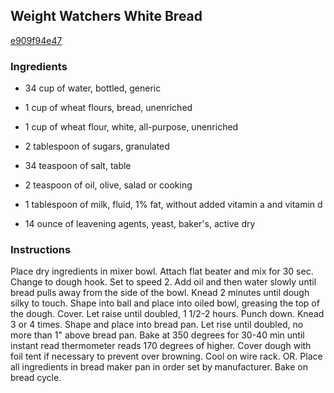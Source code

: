 ## Weight Watchers White Bread

[e909f94e47](http://www.food.com/recipe/weight-watchers-white-bread-178548)

### Ingredients

 - 34 cup of water, bottled, generic

 - 1 cup of wheat flours, bread, unenriched

 - 1 cup of wheat flour, white, all-purpose, unenriched

 - 2 tablespoon of sugars, granulated

 - 34 teaspoon of salt, table

 - 2 teaspoon of oil, olive, salad or cooking

 - 1 tablespoon of milk, fluid, 1% fat, without added vitamin a and vitamin d

 - 14 ounce of leavening agents, yeast, baker's, active dry

### Instructions

Place dry ingredients in mixer bowl. Attach flat beater and mix for 30 sec. Change to dough hook. Set to speed 2. Add oil and then water slowly until bread pulls away from the side of the bowl. Knead 2 minutes until dough silky to touch. Shape into ball and place into oiled bowl, greasing the top of the dough. Cover. Let raise until doubled, 1 1/2-2 hours. Punch down. Knead 3 or 4 times. Shape and place into bread pan. Let rise until doubled, no more than 1" above bread pan. Bake at 350 degrees for 30-40 min until instant read thermometer reads 170 degrees of higher. Cover dough with foil tent if necessary to prevent over browning. Cool on wire rack. OR. Place all ingredients in bread maker pan in order set by manufacturer. Bake on bread cycle.